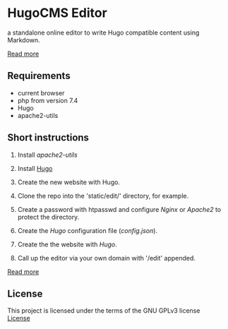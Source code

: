 # HugoCMS Editor
a standalone online editor to write Hugo compatible content using Markdown.
  
[Read more](https://hugoeditor.com/en/)  
  

## Requirements

- current browser
- php from version 7.4
- Hugo
- apache2-utils
   
## Short instructions

1. Install *apache2-utils*

2. Install [Hugo](https://gohugo.io/) 

3. Create the new website with Hugo. 

4. Clone the repo into the 'static/edit/' directory, for example.

5. Create a password with htpasswd and configure *Nginx* or *Apache2* to protect the directory.

6. Create the *Hugo* configuration file (*config.json*).

7. Create the the website with *Hugo*.

8. Call up the editor via your own domain with '/edit' appended.
   
[Read more](https://hugoeditor.com/en/install-use/)
  
## License

This project is licensed under the terms of the GNU GPLv3 license   
[License](https://www.gnu.org/licenses/gpl-3.0)

